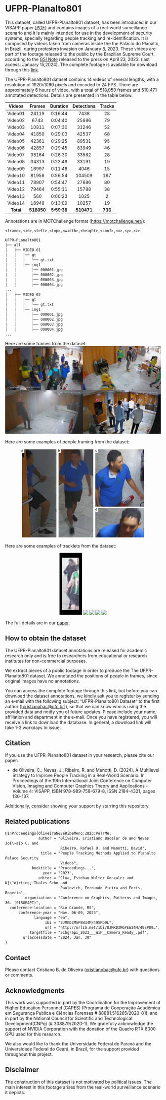 # UFPR-Planalto801


This dataset, called UFPR-Planalto801 dataset, has been introduced in our VISAPP paper [[PDF]](./VISAPP_2024_370.pdf) and contains images of a real-world surveillance scenario and it is mainly intended for use in the development of security systems, specially regarding people tracking and re-identification.
It is composed by videos taken from cameras inside the the Palácio do Planalto, in Brazil, during protesters invasion on January 8, 2023. These videos are part of the footage released to the public by the Brazilian Supreme Court, according to the [GSI Note](https://www.gov.br/gsi/pt-br/centrais-de-conteudo/noticias/2023-1/nota-a-imprensa-acesso-as-imagens-do-dia-08-01-2023-do-circuito-interno-de-seguranca-do-palacio-do-planalto) released to the press on April 23, 2023. (last access: January 15,2024). The complete footage is available for download through this [link](https://drive.presidencia.gov.br/public/615ba7).


The UFPR-Planalto801 dataset contains 14 videos of several lengths, with a resolution of 1920x1080 pixels and encoded to 24 FPS. There are approximately 6 hours of video, with a total of 518,050 frames and 510,471 annotated detections. Details are presented in the table below.



| Videos  | Frames | Duration | Detections | Tracks |
|:-------:|:------:|:--------:|:----------:|:------:|
| Video01 | 24119  | 0:16:44  | 7438       | 28     |
| Video02 | 6743   | 0:04:40  | 25686      | 79     |
| Video03 | 10811  | 0:07:30  | 31246      | 52     |
| Video04 | 41850  | 0:29:03  | 42537      | 68     |
| Video05 | 42361  | 0:29:25  | 89531      | 95     |
| Video06 | 42857  | 0:29:45  | 83949      | 46     |
| Video07 | 38164  | 0:26:30  | 33582      | 28     |
| Video08 | 34313  | 0:23:49  | 33191      | 19     |
| Video09 | 16997  | 0:11:48  | 4046       | 15     |
| Video10 | 81956  | 0:56:54  | 104509     | 167    |
| Video11 | 78907  | 0:54:47  | 27686      |  80    |
| Video12 | 79464  | 0:55:11  | 15788      |  38    |
| Video13 | 560    | 0:00:23  | 1025       |  2     |
| Video14 | 18948  | 0:13:09  | 10257      |  19    |
| **Total**   | **518050** | **5:59:38**  | **510471**     | **736**    |



Annotations are in MOTChallenge format (https://motchallenge.net/):

```
<frame>,<id>,<left>,<top>,<width>,<height>,<conf>,<x>,<y>,<z>
```

```
UFPR-PLanalto801
├── all
│   ├── VIDEO-01
│   │   │── gt
│   │   |   └── gt.txt
│   │   │── img1
│   │       ├── 000001.jpg
│   │       ├── 000002.jpg
│   │       ├── 000003.jpg
│   │       ├── 000004.jpg
...
│   ├── VIDEO-02
│   │   │── gt
│   │   |   └── gt.txt
│   │   │── img1
│   │       ├── 000001.jpg
│   │       ├── 000002.jpg
│   │       ├── 000003.jpg
│   │       ├── 000004.jpg
...
```


Here are some frames from the dataset:  
<img src="./media/examples.jpg"/>
<br>


Here are some examples of people framing from the dataset:  
<p align="center">
<img src="./media/bodyparts.png" width="400"/>
<br>
</p>

Here are some examples of tracklets from the dataset:  
<p align="center">
<img src="./media/49.gif" height="200"/>
<img src="./media/57.gif" height="200"/>
<img src="./media/59.gif" height="200"/>
<img src="./media/24.gif" height="200"/>
<img src="./media/4.gif" height="200"/>
<br>
</p>

The full details are in our [paper](./VISAPP_2024_370.pdf).

## How to obtain the dataset

The UFPR-Planalto801 dataset annotations are released for academic research only and is free to researchers from educational or research institutes for non-commercial purposes.

We extract pieces of a public footage in order to produce the The UFPR-Planalto801 dataset. We annotated the positions of people in frames, since original images have no annotations.

You can access the complete footage through this  link, but before you can download the dataset annotations, we kindly ask you to register by sending an e-mail with the following subject: “UFPR-Planalto801 Dataset” to the first author ([cristianobac@ufc.br]), so that we can know who is using the provided data and notify you of future updates. Please include your name, affiliation and department in the e-mail. Once you have registered, you will receive a link to download the database. In general, a download link will take 1-3 workdays to issue.


## Citation

If you use the UFPR-Planalto801 dataset in your research, please cite our paper:


* de Oliveira, C.; Neves, J.; Ribeiro, R. and Menotti, D. (2024). A Multilevel Strategy to Improve People Tracking in a Real-World Scenario.  In Proceedings of the 19th International Joint Conference on Computer Vision, Imaging and Computer Graphics Theory and Applications - Volume 4: VISAPP, ISBN 978-989-758-679-8, ISSN 2184-4321, pages 130-137.    




Additionally, consider showing your support by starring this repository.

## Related publications
```
@InProceedings{OliveiraNeveRibeMeno:2023:PeTrMe,
               author = "Oliveira, Cristiano Bacelar de and Neves, Jo{\~a}o C. and 
                         Ribeiro, Rafael O. and Menotti, David",
                title = "People Tracking Methods Applied to Planalto Palace Security 
                         Videos",
            booktitle = "Proceedings...",
                 year = "2023",
               editor = "Clua, Esteban Walter Gonzalez and K{\"o}rting, Thales Sehn and 
                         Paulovich, Fernando Vieira and Feris, Rogerio",
         organization = "Conference on Graphics, Patterns and Images, 36. (SIBGRAPI)",
  conference-location = "Rio Grande, RS",
      conference-year = "Nov. 06-09, 2023",
             language = "en",
                  ibi = "8JMKD3MGPEW34M/49SPD9L",
                  url = "http://urlib.net/ibi/8JMKD3MGPEW34M/49SPD9L",
           targetfile = "Sibgrapi_2023___WiP__Camera_Ready_.pdf",
        urlaccessdate = "2024, Jan. 30"
}
```


## Contact

Please contact Cristiano B. de Oliveira ([cristianobac@ufc.br](mailto:cristianobac@ufc.br)) with questions or comments.


## Acknowledgments

This work was supported in part by the Coordination for the Improvement of Higher Education Personnel (CAPES) (Programa de Cooperação Acadêmica em Segurança Publica e Ciências Forenses # 88881.516265/2020-01), and in part by the National Council for Scientific and Technological Development(CNPq) (# 308879/2020-1). We gratefully acknowledge the support of NVIDIA Corporation with the donation of the Quadro RTX 8000 GPU used for this research.

We also would like to thank the Universidade Federal do Paraná and the Universidade Federal do Ceará, in Brazil, for the support provided throughout this project.


## Disclaimer

The construction of this dataset is not motivated by political issues. 
The main interest in this footage arises from the real-world surveillance scenario it depicts.
